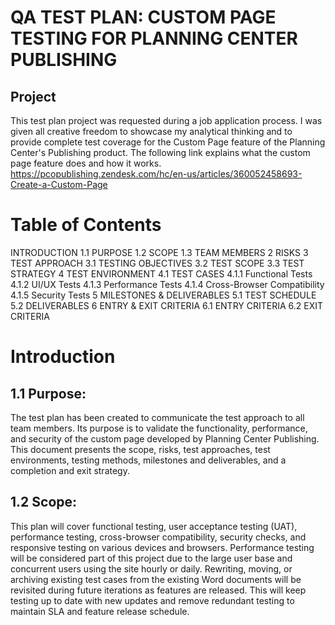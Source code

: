 # QA TEST PLAN: CUSTOM PAGE TESTING FOR PLANNING CENTER PUBLISHING

## Project
This test plan project was requested during a job application process. I was given all creative freedom to showcase my analytical thinking and to provide complete test coverage for the Custom Page feature of the Planning Center's Publishing product.
The following link explains what the custom page feature does and how it works. 
https://pcopublishing.zendesk.com/hc/en-us/articles/360052458693-Create-a-Custom-Page

# Table of Contents

INTRODUCTION 
1.1 PURPOSE
1.2 SCOPE
1.3 TEAM MEMBERS
2 RISKS
3 TEST APPROACH 
3.1 TESTING OBJECTIVES
3.2 TEST SCOPE
3.3 TEST STRATEGY
4 TEST ENVIRONMENT
4.1 TEST CASES
4.1.1 Functional Tests
4.1.2 UI/UX Tests
4.1.3 Performance Tests
4.1.4 Cross-Browser Compatibility
4.1.5 Security Tests
5 MILESTONES & DELIVERABLES
5.1 TEST SCHEDULE
5.2 DELIVERABLES
6 ENTRY & EXIT CRITERIA
6.1 ENTRY CRITERIA
6.2 EXIT CRITERIA

# Introduction
## 1.1 Purpose:

The test plan has been created to communicate the test approach to all team members. Its purpose is to validate the functionality, performance, and security of the custom page developed by Planning Center Publishing. This document presents the scope, risks, test approaches, test environments, testing methods, milestones and deliverables, and a completion and exit strategy.

## 1.2 Scope:

This plan will cover functional testing, user acceptance testing (UAT), performance testing, cross-browser compatibility, security checks, and responsive testing on various devices and browsers.
Performance testing will be considered part of this project due to the large user base and concurrent users using the site hourly or daily.
Rewriting, moving, or archiving existing test cases from the existing Word documents will be revisited during future iterations as features are released. This will keep testing up to date with new updates and remove redundant testing to maintain SLA and feature release schedule.
